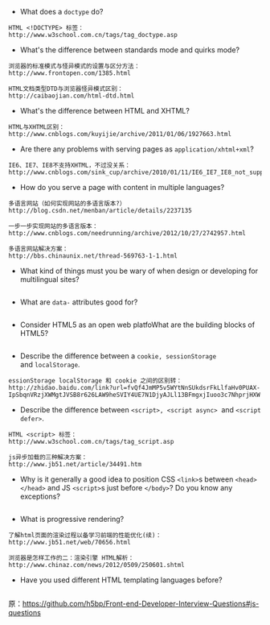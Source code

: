 - What does a `doctype` do?
~~~
HTML <!DOCTYPE> 标签：
http://www.w3school.com.cn/tags/tag_doctype.asp
~~~

- What's the difference between standards mode and quirks mode?
~~~
浏览器的标准模式与怪异模式的设置与区分方法：
http://www.frontopen.com/1385.html

HTML文档类型DTD与浏览器怪异模式区别：
http://caibaojian.com/html-dtd.html                                             
~~~

- What's the difference between HTML and XHTML?
~~~
HTML与XHTML区别：
http://www.cnblogs.com/kuyijie/archive/2011/01/06/1927663.html
~~~

- Are there any problems with serving pages as `application/xhtml+xml`?
~~~
IE6、IE7、IE8不支持XHTML，不过没关系：
http://www.cnblogs.com/sink_cup/archive/2010/01/11/IE6_IE7_IE8_not_support_xhtml_but_it_is_not_important.html
~~~

- How do you serve a page with content in multiple languages?
~~~
多语言网站（如何实现网站的多语言版本?）
http://blog.csdn.net/menban/article/details/2237135

一步一步实现网站的多语言版本：
http://www.cnblogs.com/needrunning/archive/2012/10/27/2742957.html

多语言网站解决方案：
http://bbs.chinaunix.net/thread-569763-1-1.html
~~~

- What kind of things must you be wary of when design or developing for multilingual sites?
~~~
~~~

- What are `data-` attributes good for?
~~~
~~~

- Consider HTML5 as an open web platfoWhat are the building blocks of HTML5?
~~~
~~~

- Describe the difference between a `cookie, sessionStorage` and `localStorage`.
~~~
essionStorage localStorage 和 cookie 之间的区别转：
http://zhidao.baidu.com/link?url=fvQf4JmMP5v5WYtNnSUkdsrFkLlfaHv0PUAX-IpSbqnVRzjXWMgtJVSB8r626LAW9heSVIY4UE7N1DjyAJLl13BFmgxjIuoo3c7NhprjHXW
~~~

- Describe the difference between `<script>, <script async>`
 and `<script defer>`.
~~~
HTML <script> 标签：
http://www.w3school.com.cn/tags/tag_script.asp

js异步加载的三种解决方案：
http://www.jb51.net/article/34491.htm
~~~

- Why is it generally a good idea to position CSS `<link>`s between `<head></head>` and JS `<script>`s just before `</body>`? Do you know any exceptions?
~~~
~~~

- What is progressive rendering?
~~~
了解html页面的渲染过程以备学习前端的性能优化(续)：
http://www.jb51.net/web/70656.html

浏览器是怎样工作的二：渲染引擎 HTML解析：
http://www.chinaz.com/news/2012/0509/250601.shtml
~~~

- Have you used different HTML templating languages before?
~~~
~~~


原：https://github.com/h5bp/Front-end-Developer-Interview-Questions#js-questions
